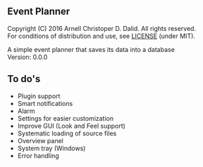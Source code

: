 Event Planner
--------------------------------------
Copyright (C) 2016 Arnell Christoper D. Dalid. All rights reserved.  
For conditions of distribution and use, see [LICENSE](1) (under MIT).  

[1]: https://github.com/rockyroadshub/event-planner/blob/master/LICENSE.txt

A simple event planner that saves its data into a database  
Version: 0.0.0

To do's
--------------------------------------
- Plugin support
- Smart notifications
- Alarm
- Settings for easier customization
- Improve GUI (Look and Feel support)
- Systematic loading of source files
- Overview panel
- System tray (Windows)
- Error handling